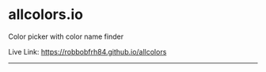 # allcolors.io
Color picker with color name finder

Live Link: https://robbobfrh84.github.io/allcolors

----

